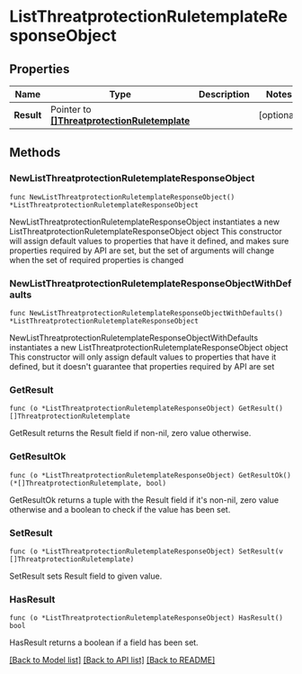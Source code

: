 # ListThreatprotectionRuletemplateResponseObject

## Properties

Name | Type | Description | Notes
------------ | ------------- | ------------- | -------------
**Result** | Pointer to [**[]ThreatprotectionRuletemplate**](ThreatprotectionRuletemplate.md) |  | [optional] 

## Methods

### NewListThreatprotectionRuletemplateResponseObject

`func NewListThreatprotectionRuletemplateResponseObject() *ListThreatprotectionRuletemplateResponseObject`

NewListThreatprotectionRuletemplateResponseObject instantiates a new ListThreatprotectionRuletemplateResponseObject object
This constructor will assign default values to properties that have it defined,
and makes sure properties required by API are set, but the set of arguments
will change when the set of required properties is changed

### NewListThreatprotectionRuletemplateResponseObjectWithDefaults

`func NewListThreatprotectionRuletemplateResponseObjectWithDefaults() *ListThreatprotectionRuletemplateResponseObject`

NewListThreatprotectionRuletemplateResponseObjectWithDefaults instantiates a new ListThreatprotectionRuletemplateResponseObject object
This constructor will only assign default values to properties that have it defined,
but it doesn't guarantee that properties required by API are set

### GetResult

`func (o *ListThreatprotectionRuletemplateResponseObject) GetResult() []ThreatprotectionRuletemplate`

GetResult returns the Result field if non-nil, zero value otherwise.

### GetResultOk

`func (o *ListThreatprotectionRuletemplateResponseObject) GetResultOk() (*[]ThreatprotectionRuletemplate, bool)`

GetResultOk returns a tuple with the Result field if it's non-nil, zero value otherwise
and a boolean to check if the value has been set.

### SetResult

`func (o *ListThreatprotectionRuletemplateResponseObject) SetResult(v []ThreatprotectionRuletemplate)`

SetResult sets Result field to given value.

### HasResult

`func (o *ListThreatprotectionRuletemplateResponseObject) HasResult() bool`

HasResult returns a boolean if a field has been set.


[[Back to Model list]](../README.md#documentation-for-models) [[Back to API list]](../README.md#documentation-for-api-endpoints) [[Back to README]](../README.md)


